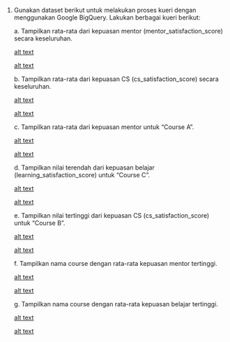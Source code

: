 1. Gunakan dataset berikut untuk melakukan proses kueri dengan menggunakan Google BigQuery. Lakukan berbagai kueri berikut:

    a. Tampilkan rata-rata dari kepuasan mentor (mentor_satisfaction_score) secara keseluruhan.
        
    [alt text](?raw=true)

    [alt text](?raw=true)
    
    b. Tampilkan rata-rata dari kepuasan CS (cs_satisfaction_score) secara keseluruhan.
    
    [alt text](https://github.com/ddzikri/de_muhammad-dzikri-rizaldi/blob/main/12_Data-Warehouse-and-Data-Lake/screenshot/listing_soal-eksplorasi-B.png?raw=true)

    [alt text](https://github.com/ddzikri/de_muhammad-dzikri-rizaldi/blob/main/12_Data-Warehouse-and-Data-Lake/screenshot/output_soal-eksplorasi-B.png?raw=true)

    c. Tampilkan rata-rata dari kepuasan mentor untuk “Course A”.

    [alt text](https://github.com/ddzikri/de_muhammad-dzikri-rizaldi/blob/main/12_Data-Warehouse-and-Data-Lake/screenshot/listing_soal-eksplorasi-C.png?raw=true)

    [alt text](https://github.com/ddzikri/de_muhammad-dzikri-rizaldi/blob/main/12_Data-Warehouse-and-Data-Lake/screenshot/output_soal-eksplorasi-C.png?raw=true)
    
    d. Tampilkan nilai terendah dari kepuasan belajar (learning_satisfaction_score) untuk “Course C”.
    
    [alt text](https://github.com/ddzikri/de_muhammad-dzikri-rizaldi/blob/main/12_Data-Warehouse-and-Data-Lake/screenshot/listing_soal-eksplorasi-D.png?raw=true)

    [alt text](https://github.com/ddzikri/de_muhammad-dzikri-rizaldi/blob/main/12_Data-Warehouse-and-Data-Lake/screenshot/output_soal-eksplorasi-D.png?raw=true)

    e. Tampilkan nilai tertinggi dari kepuasan CS (cs_satisfaction_score) untuk “Course B”.

    [alt text](https://github.com/ddzikri/de_muhammad-dzikri-rizaldi/blob/main/12_Data-Warehouse-and-Data-Lake/screenshot/listing_soal-eksplorasi-E.png?raw=true)

    [alt text](https://github.com/ddzikri/de_muhammad-dzikri-rizaldi/blob/main/12_Data-Warehouse-and-Data-Lake/screenshot/output_soal-eksplorasi-E.png?raw=true)
    
    f. Tampilkan nama course dengan rata-rata kepuasan mentor tertinggi.

    [alt text](https://github.com/ddzikri/de_muhammad-dzikri-rizaldi/blob/main/12_Data-Warehouse-and-Data-Lake/screenshot/listing_soal-eksplorasi-F.png?raw=true)

    [alt text](https://github.com/ddzikri/de_muhammad-dzikri-rizaldi/blob/main/12_Data-Warehouse-and-Data-Lake/screenshot/output_soal-eksplorasi-F.png?raw=true)
    
    g. Tampilkan nama course dengan rata-rata kepuasan belajar tertinggi.
    
    [alt text](https://github.com/ddzikri/de_muhammad-dzikri-rizaldi/blob/main/12_Data-Warehouse-and-Data-Lake/screenshot/listing_soal-eksplorasi-G.png?raw=true)

    [alt text](https://github.com/ddzikri/de_muhammad-dzikri-rizaldi/blob/main/12_Data-Warehouse-and-Data-Lake/screenshot/output_soal-eksplorasi-G.png?raw=true)